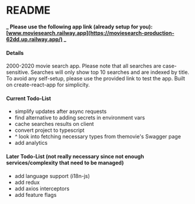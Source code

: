 # README

**_ Please use the following app link (already setup for you): [www.moviesearch.railway.app](https://moviesearch-production-62dd.up.railway.app/) _**

#### Details

2000-2020 movie search app.
Please note that all searches are case-sensitive.
Searches will only show top 10 searches and are indexed by title.
To avoid any self-setup, please use the provided link to test the app.
Built on create-react-app for simplicity.

#### Current Todo-List

- simplify updates after async requests
- find alternative to adding secrets in environment vars
- cache searches results on client
- convert project to typescript
- ^ look into fetching necessary types from themovie's Swagger page
- add analytics

#### Later Todo-List (not really necessary since not enough services/complexity that need to be managed)

- add language support (i18n-js)
- add redux
- add axios interceptors
- add feature flags
